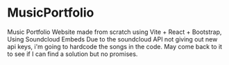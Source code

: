 # MusicPortfolio
Music Portfolio Website made from scratch using Vite + React + Bootstrap, Using Soundcloud Embeds
Due to the soundcloud API not giving out new api keys, i'm going to hardcode the songs in the code. May come back to it to see if I can find a solution but no promises.

